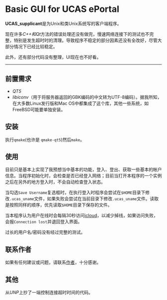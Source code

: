 # Basic GUI for UCAS ePortal

**UCAS_supplicant**是为Unix和类Unix系统写的客户端程序。

现在许多*C++*和*Qt*方法的错误处理还没有做完，慢速网络连接下的测试也不完整，特别是发生超时时的清理。导致程序不稳定的部分因素还没有全改好，尽管大部分情况下已经比较稳定。

此外，还有部分代码没有整理，UI现在也不好看。

-------------------

## 前置需求

- *QT5*
- *libiconv*（用于将服务器返回的GBK编码的中文转为UTF-8编码）。据我所知，在大多数Linux发行版和Mac OS中都集成了这个库，其他一些系统，如FreeBSD可能要单独安装。

## 安装

执行`qmake`(也许是 `qmake-qt5`)然后`make`。

## 使用

目前只是基本上实现了我预想当中基本的功能，登入、登出、获取一些基本的帐户信息。当程序初始化时，会检查是否已经登入网络；目前当打开本程序的一个实例之后在另外的地方登入时，不会自动检查登入状态。

当勾选`Save Username`复选框时，在执行登入时程序会尝试在`$HOME`目录下修改`.ucas_uname`文件，如果失败会尝试在当前目录下修改`.ucas_uname`文件。读取是按照同样的顺序，优先读取`$HOME`目录下保存的文件。

当本程序认为用户在线时会每隔30秒访问[icloud](http://www.icloud.com)，以减少掉线，如果访问失败，会报`Connection lost`并退回登入界面。

过长的用户名/密码没有经过完整的测试。

## 联系作者

如果有任何建议或问题，请联系[作者](mailto:gzstzsj@gmail.com)，十分感谢。

## 其他

从*UNP*上抄了一端控制连接超时时间的代码。

